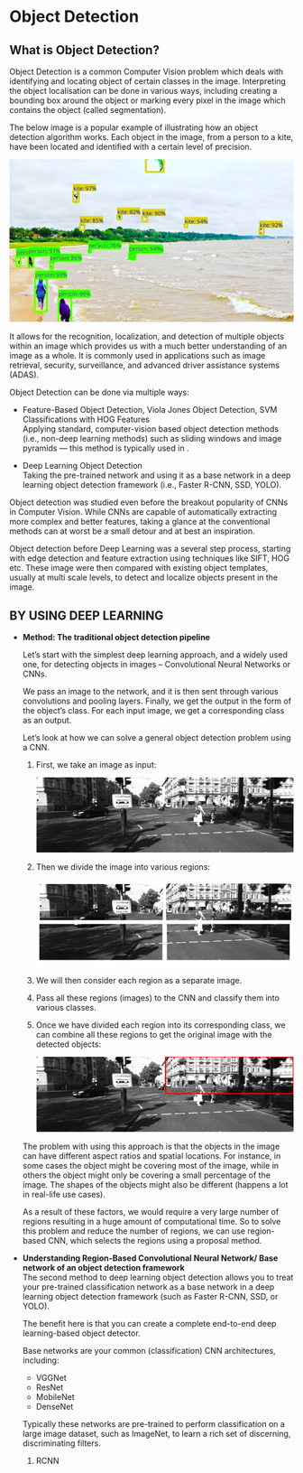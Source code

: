 # Object Detection

## What is Object Detection?
Object Detection is a common Computer Vision problem which deals with identifying and locating object of certain classes in the image. Interpreting the object localisation can be done in various ways, including creating a bounding box around the object or marking every pixel in the image which contains the object (called segmentation).

The below image is a popular example of illustrating how an object detection algorithm works. Each object in the image, from a person to a kite, have been located and identified with a certain level of precision.

![1](https://github.com/rjnp2/Object_Detection/blob/main/images/2.png)

It allows for the recognition, localization, and detection of multiple objects within an image which provides us with a much better understanding of an image as a whole. It is commonly used in applications such as image retrieval, security, surveillance, and advanced driver assistance systems (ADAS).

Object Detection can be done via multiple ways:

- Feature-Based Object Detection, Viola Jones Object Detection, SVM Classifications with HOG Features \
  Applying standard, computer-vision based object detection methods (i.e., non-deep learning methods) such as sliding windows and image pyramids — this method is typically used in .

- Deep Learning Object Detection \
  Taking the pre-trained network and using it as a base network in a deep learning object detection framework (i.e., Faster R-CNN, SSD, YOLO).

Object detection was studied even before the breakout popularity of CNNs in Computer Vision. While CNNs are capable of automatically extracting more complex and better features, taking a glance at the conventional methods can at worst be a small detour and at best an inspiration.

Object detection before Deep Learning was a several step process, starting with edge detection and feature extraction using techniques like SIFT, HOG etc. These image were then compared with existing object templates, usually at multi scale levels, to detect and localize objects present in the image.

## BY USING DEEP LEARNING

- **Method: The traditional object detection pipeline**

  Let’s start with the simplest deep learning approach, and a widely used one, for detecting objects in images – Convolutional Neural Networks or CNNs.
  
  We pass an image to the network, and it is then sent through various convolutions and pooling layers. Finally, we get the output in the form of the object’s class. For each input image, we get a corresponding class as an output. 

  Let’s look at how we can solve a general object detection problem using a CNN.

  1. First, we take an image as input:

      ![1](https://github.com/rjnp2/Object_Detection/blob/main/images/3.png)

  2. Then we divide the image into various regions:

      ![1](https://github.com/rjnp2/Object_Detection/blob/main/images/4.png)

  3. We will then consider each region as a separate image.
  4. Pass all these regions (images) to the CNN and classify them into various classes.
  5. Once we have divided each region into its corresponding class, we can combine all these regions to get the original image with the detected objects:

      ![1](https://github.com/rjnp2/Object_Detection/blob/main/images/5.png)

   The problem with using this approach is that the objects in the image can have different aspect ratios and spatial locations. For instance, in some cases the object might be covering most of the image, while in others the object might only be covering a small percentage of the image. The shapes of the objects might also be different (happens a lot in real-life use cases).

   As a result of these factors, we would require a very large number of regions resulting in a huge amount of computational time. So to solve this problem and reduce the number of regions, we can use region-based CNN, which selects the regions using a proposal method.

- **Understanding Region-Based Convolutional Neural Network/ Base network of an object detection framework** \
  The second method to deep learning object detection allows you to treat your pre-trained classification network as a base network in a deep learning object detection framework (such as Faster R-CNN, SSD, or YOLO).

  The benefit here is that you can create a complete end-to-end deep learning-based object detector.
  
  Base networks are your common (classification) CNN architectures, including:
  - VGGNet
  - ResNet
  - MobileNet
  - DenseNet
  
  Typically these networks are pre-trained to perform classification on a large image dataset, such as ImageNet, to learn a rich set of discerning, discriminating filters.
  1. RCNN
  
